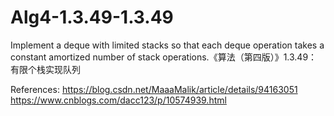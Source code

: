 # Alg4-1.3.49-1.3.49
Implement a deque with limited stacks so that each deque operation takes a constant amortized number of stack operations.《算法（第四版）》1.3.49：有限个栈实现队列 

References:
https://blog.csdn.net/MaaaMalik/article/details/94163051
https://www.cnblogs.com/dacc123/p/10574939.html
